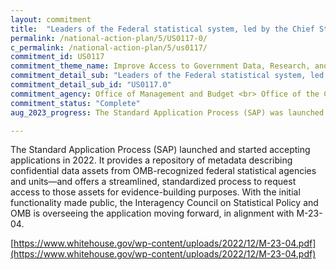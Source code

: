```yaml
---
layout: commitment
title:  "Leaders of the Federal statistical system, led by the Chief Statistician of the United States, recently launched a Standard Application Process… This significant achievement is a launching pad for additional seamless support for greater evidence building"
permalink: /national-action-plan/5/US0117-0/
c_permalink: /national-action-plan/5/us0117/
commitment_id: US0117
commitment_theme_name: Improve Access to Government Data, Research, and Information
commitment_detail_sub: "Leaders of the Federal statistical system, led by the Chief Statistician of the United States, recently launched a Standard Application Process… This significant achievement is a launching pad for additional seamless support for greater evidence building"
commitment_detail_sub_id: "US0117.0"
commitment_agency: Office of Management and Budget <br> Office of the Chief Statistician
commitment_status: "Complete"
aug_2023_progress: The Standard Application Process (SAP) was launched and application acceptance started in 2022. The Interagency Council on Statistical Policy continues to engage with SAP stakeholders and is adding new features and metadata to the SAP inventory. Regular updates on progress can be found at the following link. <a href="https://ncses.nsf.gov/about/standard-application-process"></a>

---
```

The Standard Application Process (SAP) launched and started accepting applications in 2022. It provides a repository of metadata describing confidential data assets from OMB-recognized federal statistical agencies and units—and offers a streamlined, standardized process to request access to those assets for evidence-building purposes. With the initial functionality made public, the Interagency Council on Statistical Policy and OMB is overseeing the application moving forward, in alignment with M-23-04.

[https://www.whitehouse.gov/wp-content/uploads/2022/12/M-23-04.pdf](https://www.whitehouse.gov/wp-content/uploads/2022/12/M-23-04.pdf)